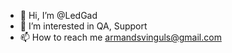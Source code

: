 - 👋 Hi, I’m @LedGad
- 👀 I’m interested in QA, Support
- 📫 How to reach me armandsvinguls@gmail.com

<!---
LedGad/LedGad is a ✨ special ✨ repository because its `README.md` (this file) appears on your GitHub profile.
You can click the Preview link to take a look at your changes.
--->
